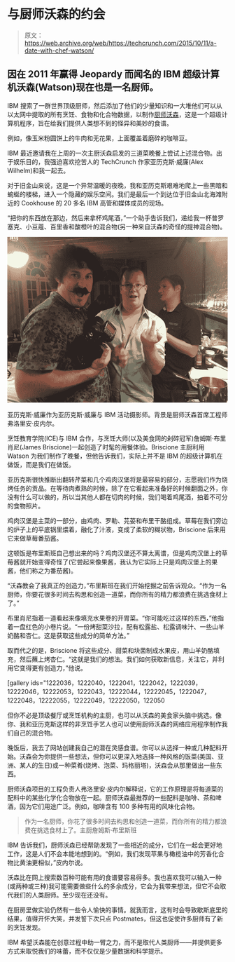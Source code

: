 # 与厨师沃森的约会 

> 原文：<https://web.archive.org/web/https://techcrunch.com/2015/10/11/a-date-with-chef-watson/>

## 因在 2011 年赢得 Jeopardy 而闻名的 IBM 超级计算机沃森(Watson)现在也是一名厨师。

IBM 搜索了一群世界顶级厨师，然后添加了他们的少量知识和一大堆他们可以从以太网中提取的所有烹饪、食物和化合物数据，以制作[厨师沃森](https://web.archive.org/web/20221210033716/https://www.ibmchefwatson.com/)，这是一个超级计算机程序，旨在给我们提供人类想不到的怪异和美妙的食谱。

例如，像玉米粉圆饼上的牛肉和无花果，上面覆盖着磨碎的咖啡豆。

IBM 最近邀请我在上周的一次主厨沃森启发的三道菜晚餐上尝试上述混合物。出于娱乐目的，我强迫喜欢挖苦人的 TechCrunch 作家亚历克斯·威廉(Alex Wilhelm)和我一起去。

对于旧金山来说，这是一个异常温暖的夜晚，我和亚历克斯艰难地爬上一些黑暗和蜿蜒的楼梯，进入一个隐藏的娱乐空间。我们是最后一个到达位于旧金山北海滩附近的 Cookhouse 的 20 多名 IBM 高管和媒体成员的现场。

“把你的东西放在那边，然后来拿杯鸡尾酒，”一个助手告诉我们，递给我一杯普罗塞克、小豆蔻、百里香和酸橙叶的混合物(另一种来自沃森的奇怪的提神混合物)。

![Alex Wilhelm being Alex Wilhelm with the IBM event photographer. Chef Watson head engineer Florian Pinel in background.](img/016c3f202aa60145bc7f20c025d2a621.png)

亚历克斯·威廉作为亚历克斯·威廉与 IBM 活动摄影师。背景是厨师沃森首席工程师弗洛里安·皮内尔。

烹饪教育学院(ICE)与 IBM 合作，与烹饪大师(以及美食网的剁碎冠军)詹姆斯·布里肖尼(James Briscione)一起创造了时髦的用餐体验。Briscione 主厨利用 Watson 为我们制作了晚餐，但他告诉我们，实际上并不是 IBM 的超级计算机在做饭，而是我们在做饭。

亚历克斯很快推断出翻转芹菜和几个鸡肉汉堡将是最容易的部分，志愿我们作为烧烤任务的贡品。在等待肉煮熟的时候，除了在它看起来准备好的时候翻面之外，你没有什么可以做的，所以当其他人都在切肉的时候，我们喝着鸡尾酒，拍着不可分的食物照片。

鸡肉汉堡是主菜的一部分，由鸡肉、罗勒、芫荽和布里干酪组成。草莓在我们旁边的炉子上的平底锅里煨着，融化了汁液，变成了柔软的糊状物，Briscione 后来用它来做草莓番茄酱。

这顿饭是布里斯班自己想出来的吗？鸡肉汉堡还不算太离谱，但是鸡肉汉堡上的草莓酱就开始变得奇怪了(它尝起来像果酱，我认为它实际上只是鸡肉汉堡上的果酱，他们称之为番茄酱)。

“沃森教会了我真正的创造力，”布里斯班在我们开始挖掘之前告诉观众。“作为一名厨师，你要花很多时间去构思和创造一道菜，而你所有的精力都浪费在挑选食材上了。”

布里肖尼指着一道看起来像填充水果卷的开胃菜。“你可能吃过这样的东西，”他指着一盘红色的小卷片说。“一份烤甜菜沙拉，配有松露盐、松露调味汁、一些山羊奶酪和杏仁。这是获取这些成分的简单方法。”

取而代之的是，Briscione 将这些成分、甜菜和块菌制成水果皮，用山羊奶酪填充，然后蘸上烤杏仁。“这就是我们的想法。我们如何获取新信息，关注它，并利用它变得更有创造力，”他说。

[gallery ids="1222036，1222040，1222041，1222042，1222039，12222046，12222053，1222043，12222044，12222045，1222047，1222048，12222055，12222049，12222050，122050

但你不必是顶级餐厅或烹饪机构的主厨，也可以从沃森的美食家头脑中挑选。像你、我和亚历克斯这样的非烹饪手艺人也可以使用厨师沃森的网络应用程序制作我们自己的混合物。

晚饭后，我去了网站创建我自己的潜在灵感食谱。你可以从选择一种或几种配料开始。沃森会为你提供一些想法，但你可以更深入地选择一种风格的饭菜(美国、亚洲、某人的生日)或一种菜肴(烧烤、泡菜、玛格丽塔)，沃森会从那里做出一些东西。

厨师沃森项目的工程负责人弗洛里安·皮内尔解释说，它的工作原理是将每道菜的配料中的某些化学化合物放在一起。厨师沃森最推荐的一些配料是咖啡、茶和啤酒，因为它们用途广泛。例如，咖啡含有 100 多种有用的风味化合物。

> 作为一名厨师，你花了很多时间去构思和创造一道菜，而你所有的精力都浪费在挑选食材上了。主厨詹姆斯·布里斯班

IBM 告诉我们，厨师沃森已经帮助发现了一些相近的成分，它们在一起会更好地工作，这是人们不会本能地想到的。“例如，我们发现苹果与橄榄油中的芳香化合物比黄油更相似，”皮内尔说。

沃森比在网上搜索数百种可能有用的食谱要容易得多。我也喜欢我可以输入一种(或两种或三种)我可能需要做些什么的多余成分，它会为我带来想法，但它不会取代我们的人类厨师。至少现在还没有。

在厨房里做实验仍然有一些令人愉快的事情。就我而言，这有时会导致歇斯底里的结果，值得开怀大笑，并发誓下次只点 Postmates，但这也促使许多厨师有了新的烹饪发现。

IBM 希望沃森能在创意过程中助一臂之力，而不是取代人类厨师——并提供更多方式来取悦我们的味蕾，而不仅仅是少量数据和科学提示。